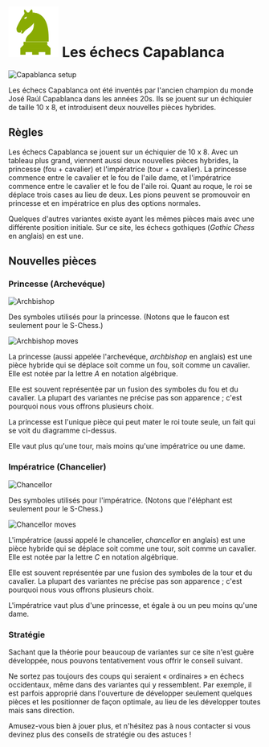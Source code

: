 # ![capablanca](https://github.com/gbtami/pychess-variants/blob/master/static/icons/capablanca.svg) Les échecs Capablanca

![Capablanca setup](https://github.com/gbtami/pychess-variants/blob/master/static/images/CVariantsGuide/Capablanca.png)

Les échecs Capablanca ont été inventés par l'ancien champion du monde José Raúl Capablanca dans les années 20s. Ils se jouent sur un échiquier de taille 10 x 8, et introduisent deux nouvelles pièces hybrides.

## Règles

Les échecs Capablanca se jouent sur un échiquier de 10 x 8. Avec un tableau plus grand, viennent aussi deux nouvelles pièces hybrides, la princesse (fou + cavalier) et l'impératrice (tour + cavalier). La princesse commence entre le cavalier et le fou de l'aile dame, et l'impératrice commence entre le cavalier et le fou de l'aile roi. Quant au roque, le roi se déplace trois cases au lieu de deux. Les pions peuvent se promouvoir en princesse et en impératrice en plus des options normales.

Quelques d'autres variantes existe ayant les mêmes pièces mais avec une différente position initiale. Sur ce site, les échecs gothiques (*Gothic Chess* en anglais) en est une.

## Nouvelles pièces

### Princesse (Archevéque)

![Archbishop](https://github.com/gbtami/pychess-variants/blob/master/static/images/CVariantsGuide/Princesses.png)

Des symboles utilisés pour la princesse. (Notons que le faucon est seulement pour le S-Chess.)

![Archbishop moves](https://github.com/gbtami/pychess-variants/blob/master/static/images/CVariantsGuide/Archbishop.png)

La princesse (aussi appelée l'archevéque, *archbishop* en anglais) est une pièce hybride qui se déplace soit comme un fou, soit comme un cavalier. Elle est notée par la lettre *A* en notation algébrique.

Elle est souvent représentée par un fusion des symboles du fou et du cavalier. La plupart des variantes ne précise pas son apparence ; c'est pourquoi nous vous offrons plusieurs choix.

La princesse est l'unique pièce qui peut mater le roi toute seule, un fait qui se voit du diagramme ci-dessus.

Elle vaut plus qu'une tour, mais moins qu'une impératrice ou une dame.

### Impératrice (Chancelier)

![Chancellor](https://github.com/gbtami/pychess-variants/blob/master/static/images/CVariantsGuide/Empresses.png)

Des symboles utilisés pour l'impératrice. (Notons que l'éléphant est seulement pour le S-Chess.)

![Chancellor moves](https://github.com/gbtami/pychess-variants/blob/master/static/images/CVariantsGuide/Chancellor.png)

L'impératrice (aussi appelé le chancelier, *chancellor* en anglais) est une pièce hybride qui se déplace soit comme une tour, soit comme un cavalier. Elle est notée par la lettre *C* en notation algébrique.

Elle est souvent représentée par une fusion des symboles de la tour et du cavalier. La plupart des variantes ne précise pas son apparence ; c'est pourquoi nous vous offrons plusieurs choix.

L'impératrice vaut plus d'une princesse, et égale à ou un peu moins qu'une dame.

### Stratégie

Sachant que la théorie pour beaucoup de variantes sur ce site n'est guère développée, nous pouvons tentativement vous offrir le conseil suivant.

Ne sortez pas toujours des coups qui seraient « ordinaires » en échecs occidentaux, même dans des variantes qui y ressemblent. Par exemple, il est parfois approprié dans l'ouverture de développer seulement quelques pièces et les positionner de façon optimale, au lieu de les développer toutes mais sans direction.

Amusez-vous bien à jouer plus, et n'hésitez pas à nous contacter si vous devinez plus des conseils de stratégie ou des astuces !
